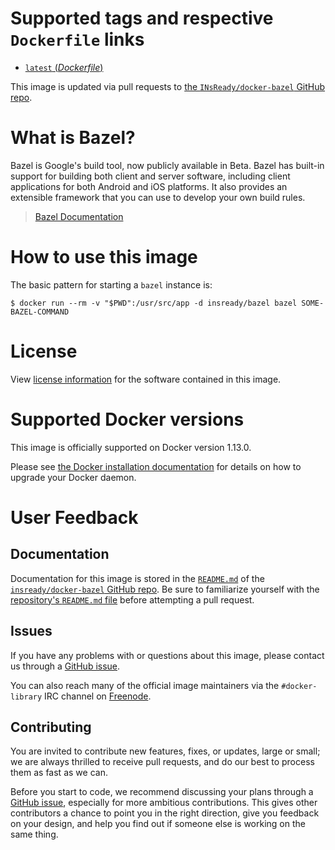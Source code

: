 # Supported tags and respective `Dockerfile` links

-	[`latest` (*Dockerfile*)](https://github.com/INsReady/docker-bazel/blob/master/Dockerfile)

This image is updated via pull requests to [the `INsReady/docker-bazel` GitHub repo](https://github.com/INsReady/docker-bazel).


# What is Bazel?

Bazel is Google's build tool, now publicly available in Beta. Bazel has built-in support for building both client and server software, including client applications for both Android and iOS platforms. It also provides an extensible framework that you can use to develop your own build rules.

> [Bazel Documentation](https://bazel.build/docs/install.html)

# How to use this image

The basic pattern for starting a `bazel` instance is:

```console
$ docker run --rm -v "$PWD":/usr/src/app -d insready/bazel bazel SOME-BAZEL-COMMAND
```

# License

View [license information](http://www.gnu.org/licenses/old-licenses/gpl-2.0.html) for the software contained in this image.

# Supported Docker versions

This image is officially supported on Docker version 1.13.0.

Please see [the Docker installation documentation](https://docs.docker.com/installation/) for details on how to upgrade your Docker daemon.

# User Feedback

## Documentation

Documentation for this image is stored in the [`README.md`](https://github.com/INsReady/docker-bazel/blob/master/README.md) of the [`insready/docker-bazel` GitHub repo](https://github.com/INsReady/docker-bazel). Be sure to familiarize yourself with the [repository's `README.md` file](https://github.com/docker-library/docs/blob/master/README.md) before attempting a pull request.

## Issues

If you have any problems with or questions about this image, please contact us through a [GitHub issue](https://github.com/INsReady/docker-bazel/issues).

You can also reach many of the official image maintainers via the `#docker-library` IRC channel on [Freenode](https://freenode.net).

## Contributing

You are invited to contribute new features, fixes, or updates, large or small; we are always thrilled to receive pull requests, and do our best to process them as fast as we can.

Before you start to code, we recommend discussing your plans through a [GitHub issue](https://github.com/INsReady/docker-bazel/issues), especially for more ambitious contributions. This gives other contributors a chance to point you in the right direction, give you feedback on your design, and help you find out if someone else is working on the same thing.
